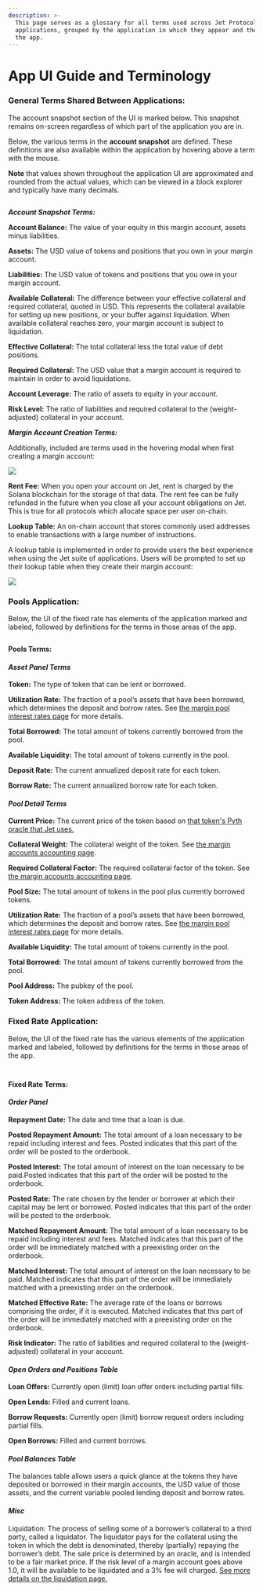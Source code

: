 ```yaml
---
description: >-
  This page serves as a glossary for all terms used across Jet Protocol UI
  applications, grouped by the application in which they appear and the part of
  the app.
---
```


# App UI Guide and Terminology

### General Terms Shared Between Applications:

The account snapshot section of the UI is marked below. This snapshot remains on-screen regardless of which part of the application you are in.

Below, the various terms in the **account snapshot** are defined. These definitions are also available within the application by hovering above a term with the mouse.

**Note** that values shown throughout the application UI are approximated and rounded from the actual values, which can be viewed in a block explorer and typically have many decimals.

<figure><img src="../../.gitbook/assets/image (7) (2).png" alt=""><figcaption></figcaption></figure>

_**Account Snapshot Terms:**_

**Account Balance:** The value of your equity in this margin account, assets minus liabilities.

**Assets:** The USD value of tokens and positions that you own in your margin account.

**Liabilities:** The USD value of tokens and positions that you owe in your margin account.

**Available Collateral:** The difference between your effective collateral and required collateral, quoted in USD. This represents the collateral available for setting up new positions, or your buffer against liquidation. When available collateral reaches zero, your margin account is subject to liquidation.

**Effective Collateral:** The total collateral less the total value of debt positions.

**Required Collateral:** The USD value that a margin account is required to maintain in order to avoid liquidations.

**Account Leverage:** The ratio of assets to equity in your account.

**Risk Level:** The ratio of liabilities and required collateral to the (weight-adjusted) collateral in your account.



_**Margin Account Creation Terms:**_

Additionally, included are terms used in the hovering modal when first creating a margin account:

![](<../../.gitbook/assets/image (13) (1).png>)

**Rent Fee:** When you open your account on Jet, rent is charged by the Solana blockchain for the storage of that data. The rent fee can be fully refunded in the future when you close all your account obligations on Jet. This is true for all protocols which allocate space per user on-chain.



**Lookup Table:** An on-chain account that stores commonly used addresses to enable transactions with a large number of instructions.

A lookup table is implemented in order to provide users the best experience when using the Jet suite of applications. Users will be prompted to set up their lookup table when they create their margin account:

![](<../../.gitbook/assets/image (12).png>)

### Pools Application:

Below, the UI of the fixed rate has elements of the application marked and labeled, followed by definitions for the terms in those areas of the app.

<figure><img src="../../.gitbook/assets/image (5) (4).png" alt=""><figcaption></figcaption></figure>

**Pools Terms:**

#### _Asset Panel Terms_

**Token:** The type of token that can be lent or borrowed.&#x20;

**Utilization Rate:** The fraction of a pool’s assets that have been borrowed, which determines the deposit and borrow rates. See [the margin pool interest rates page](../../protocol/jet-products/pooled-variable-lending-interest-rates-design.md) for more details.

**Total Borrowed:** The total amount of tokens currently borrowed from the pool.

**Available Liquidity:** The total amount of tokens currently in the pool.

**Deposit Rate:** The current annualized deposit rate for each token.

**Borrow Rate:** The current annualized borrow rate for each token.

#### _Pool Detail Terms_

**Current Price:** The current price of the token based on [that token's Pyth oracle that Jet uses.](https://docs.jetprotocol.io/jet-protocol/integrations/pyth-oracle)

**Collateral Weight:** The collateral weight of the token. See [the margin accounts accounting page](../../protocol/jet-products/margin-accounts-and-collateralization-accounting.md).

**Required Collateral Factor:** The required collateral factor of the token. See [the margin accounts accounting page](../../protocol/jet-products/margin-accounts-and-collateralization-accounting.md).

**Pool Size:** The total amount of tokens in the pool plus currently borrowed tokens.

**Utilization Rate:** The fraction of a pool’s assets that have been borrowed, which determines the deposit and borrow rates. See [the margin pool interest rates page](../../protocol/jet-products/pooled-variable-lending-interest-rates-design.md) for more details.

**Available Liquidity:** The total amount of tokens currently in the pool.

**Total Borrowed:** The total amount of tokens currently borrowed from the pool.

**Pool Address:** The pubkey of the pool.

**Token Address:** The token address of the token.

### Fixed Rate Application:

Below, the UI of the fixed rate has the various elements of the application marked and labeled, followed by definitions for the terms in those areas of the app.

<figure><img src="../../.gitbook/assets/image (12) (3).png" alt=""><figcaption></figcaption></figure>

<figure><img src="../../.gitbook/assets/image (6) (3).png" alt=""><figcaption></figcaption></figure>

**Fixed Rate Terms:**

#### _Order Panel_

**Repayment Date:** The date and time that a loan is due.

**Posted Repayment Amount:** The total amount of a loan necessary to be repaid including interest and fees. Posted indicates that this part of the order will be posted to the orderbook.

**Posted Interest:** The total amount of interest on the loan necessary to be paid.Posted indicates that this part of the order will be posted to the orderbook.

**Posted Rate:** The rate chosen by the lender or borrower at which their capital may be lent or borrowed. Posted indicates that this part of the order will be posted to the orderbook.

**Matched Repayment Amount:** The total amount of a loan necessary to be repaid including interest and fees. Matched indicates that this part of the order will be immediately matched with a preexisting order on the orderbook.

**Matched Interest:** The total amount of interest on the loan necessary to be paid. Matched indicates that this part of the order will be immediately matched with a preexisting order on the orderbook.

**Matched Effective Rate:** The average rate of the loans or borrows comprising the order, if it is executed. Matched indicates that this part of the order will be immediately matched with a preexisting order on the orderbook.

**Risk Indicator:** The ratio of liabilities and required collateral to the (weight-adjusted) collateral in your account.

#### _Open Orders and Positions Table_

**Loan Offers:** Currently open (limit) loan offer orders including partial fills.

**Open Lends:** Filled and current loans.

**Borrow Requests:** Currently open (limit) borrow request orders including partial fills.

**Open Borrows:** Filled and current borrows.

#### _Pool Balances Table_

The balances table allows users a quick glance at the tokens they have deposited or borrowed in their margin accounts, the USD value of those assets, and the current variable pooled lending deposit and borrow rates.

#### _Misc_

Liquidation: The process of selling some of a borrower’s collateral to a third party, called a liquidator. The liquidator pays for the collateral using the token in which the debt is denominated, thereby (partially) repaying the borrower’s debt. The sale price is determined by an oracle, and is intended to be a fair market price. If the risk level of a margin account goes above 1.0, it will be available to be liquidated and a 3% fee will charged. [See more details on the liquidation page.](https://docs.jetprotocol.io/jet-protocol/protocol/liquidation)

